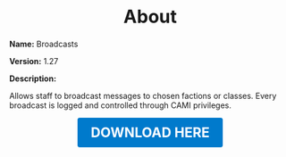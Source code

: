 <h1 style="text-align:center; font-size:2rem; font-weight:bold;">About</h1>

**Name:**
Broadcasts

**Version:**
1.27

**Description:**

Allows staff to broadcast messages to chosen factions or classes. Every broadcast is logged and controlled through CAMI privileges.




<p align="center"><a href="https://github.com/LiliaFramework/Modules/raw/refs/heads/gh-pages/broadcasts.zip" style="display:inline-block;padding:12px 24px;font-size:1.5rem;font-weight:bold;text-decoration:none;color:#fff;background-color:var(--md-primary-fg-color,#007acc);border-radius:4px;">DOWNLOAD HERE</a></p>